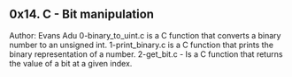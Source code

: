 0x14. C - Bit manipulation
-----------------------------------------------------------
Author: Evans Adu
0-binary_to_uint.c is a C function that converts a binary number to an unsigned int.
1-print_binary.c is a C function that prints the binary representation of a number.
2-get_bit.c - Is a C function that returns the value of a bit at a given index.

